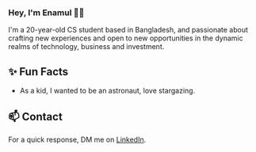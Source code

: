 ### Hey, I'm Enamul 👋🏻

I'm a 20-year-old CS student based in Bangladesh, and passionate about crafting new experiences and open to new opportunities in the dynamic realms of technology, business and investment.


## ✨ Fun Facts 

- As a kid, I wanted to be an astronaut, love stargazing.


## 📫 Contact

 For a quick response, DM me on [LinkedIn](https://www.linkedin.com/in/enamulhasan1010/). 
 
